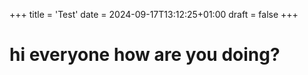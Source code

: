 +++
title = 'Test'
date = 2024-09-17T13:12:25+01:00
draft = false
+++
# hi everyone how are you  doing?

